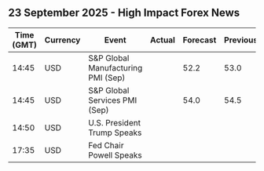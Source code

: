 ## 23 September 2025 - High Impact Forex News

| Time (GMT) | Currency | Event | Actual | Forecast | Previous |
|------|----------|-------|--------|----------|----------|
| 14:45 | USD | S&P Global Manufacturing PMI (Sep) |  | 52.2 | 53.0 |
| 14:45 | USD | S&P Global Services PMI (Sep) |  | 54.0 | 54.5 |
| 14:50 | USD | U.S. President Trump Speaks |  |  |  |
| 17:35 | USD | Fed Chair Powell Speaks |  |  |  |
